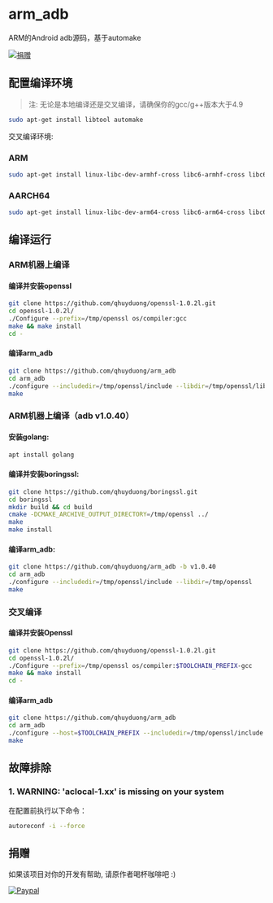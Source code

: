 # arm_adb

ARM的Android adb源码，基于automake

[![捐赠](https://img.shields.io/badge/Donate-PayPal-green.svg)](https://www.paypal.com/cgi-bin/webscr?cmd=_s-xclick&hosted_button_id=Q8BH5C48PA9SC)

## 配置编译环境

> 注: 无论是本地编译还是交叉编译，请确保你的gcc/g++版本大于4.9

```bash
sudo apt-get install libtool automake
```
交叉编译环境:
### ARM
```bash
sudo apt-get install linux-libc-dev-armhf-cross libc6-armhf-cross libc6-dev-armhf-cross
```
### AARCH64
```bash
sudo apt-get install linux-libc-dev-arm64-cross libc6-arm64-cross libc6-dev-arm64-cross
```

## 编译运行

### ARM机器上编译 

#### 编译并安装openssl
```bash
git clone https://github.com/qhuyduong/openssl-1.0.2l.git
cd openssl-1.0.2l/
./Configure --prefix=/tmp/openssl os/compiler:gcc
make && make install
cd -
```

#### 编译arm_adb
```bash
git clone https://github.com/qhuyduong/arm_adb
cd arm_adb
./configure --includedir=/tmp/openssl/include --libdir=/tmp/openssl/lib
make
```
### ARM机器上编译（adb v1.0.40）

#### 安装golang:

```bash
apt install golang
```
#### 编译并安装boringssl:
```bash
git clone https://github.com/qhuyduong/boringssl.git
cd boringssl
mkdir build && cd build
cmake -DCMAKE_ARCHIVE_OUTPUT_DIRECTORY=/tmp/openssl ../
make
make install
```
#### 编译arm_adb:
```bash
git clone https://github.com/qhuyduong/arm_adb -b v1.0.40
cd arm_adb
./configure --includedir=/tmp/openssl/include --libdir=/tmp/openssl
make
```

### 交叉编译
#### 编译并安装Openssl
```bash
git clone https://github.com/qhuyduong/openssl-1.0.2l.git
cd openssl-1.0.2l/
./Configure --prefix=/tmp/openssl os/compiler:$TOOLCHAIN_PREFIX-gcc
make && make install
cd -
```

#### 编译arm_adb
```bash
git clone https://github.com/qhuyduong/arm_adb
cd arm_adb
./configure --host=$TOOLCHAIN_PREFIX --includedir=/tmp/openssl/include --libdir=/tmp/openssl/lib
make
```

## 故障排除
### 1. WARNING: 'aclocal-1.xx' is missing on your system
在配置前执行以下命令：
```bash
autoreconf -i --force
```

## 捐赠

如果该项目对你的开发有帮助, 请原作者喝杯咖啡吧 :)

[![Paypal](https://www.paypalobjects.com/en_US/i/btn/btn_donateCC_LG.gif)](https://www.paypal.com/cgi-bin/webscr?cmd=_s-xclick&hosted_button_id=Q8BH5C48PA9SC)
